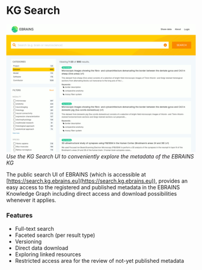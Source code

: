 # KG Search

![KG Search](kg_search.png)
*Use the KG Search UI to conveniently explore the metadata of the EBRAINS KG*   

The public search UI of EBRAINS (which is accessible at [https://search.kg.ebrains.eu](https://search.kg.ebrains.eu)), provides an easy access to the registered and published metadata in the EBRAINS Knowledge Graph including direct access and download possibilities whenever it applies.


### Features
- Full-text search 
- Faceted search (per result type)
- Versioning
- Direct data download
- Exploring linked resources
- Restricted access area for the review of not-yet published metadata
